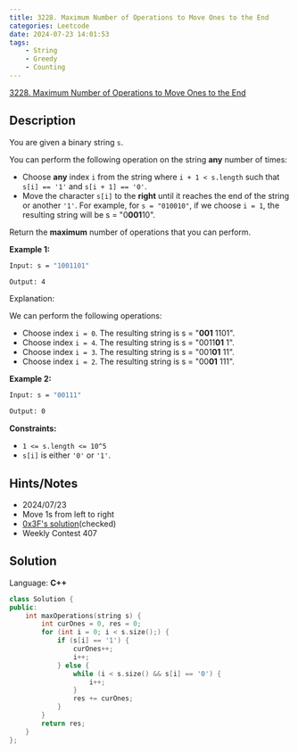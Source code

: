 ```yaml
---
title: 3228. Maximum Number of Operations to Move Ones to the End
categories: Leetcode
date: 2024-07-23 14:01:53
tags:
    - String
    - Greedy
    - Counting
---
```


[3228. Maximum Number of Operations to Move Ones to the End](https://leetcode.com/problems/maximum-number-of-operations-to-move-ones-to-the-end/description/)

## Description

You are given a binary string `s`.

You can perform the following operation on the string **any**  number of times:

- Choose **any**  index `i` from the string where `i + 1 < s.length` such that `s[i] == '1'` and `s[i + 1] == '0'`.
- Move the character `s[i]` to the **right**  until it reaches the end of the string or another `'1'`. For example, for `s = "010010"`, if we choose `i = 1`, the resulting string will be s = "0**001**10".

Return the **maximum**  number of operations that you can perform.

**Example 1:**

```bash
Input: s = "1001101"

Output: 4
```

Explanation:

We can perform the following operations:

- Choose index `i = 0`. The resulting string is s = "**001** 1101".
- Choose index `i = 4`. The resulting string is s = "0011**01** 1".
- Choose index `i = 3`. The resulting string is s = "001**01** 11".
- Choose index `i = 2`. The resulting string is s = "00**01** 111".

**Example 2:**

```bash
Input: s = "00111"

Output: 0
```

**Constraints:**

- `1 <= s.length <= 10^5`
- `s[i]` is either `'0'` or `'1'`.

## Hints/Notes

- 2024/07/23
- Move 1s from left to right
- [0x3F's solution](https://leetcode.cn/problems/maximum-number-of-operations-to-move-ones-to-the-end/solutions/2851730/du-che-pythonjavacgo-by-endlesscheng-tllv/)(checked)
- Weekly Contest 407

## Solution

Language: **C++**

```C++
class Solution {
public:
    int maxOperations(string s) {
        int curOnes = 0, res = 0;
        for (int i = 0; i < s.size();) {
            if (s[i] == '1') {
                curOnes++;
                i++;
            } else {
                while (i < s.size() && s[i] == '0') {
                    i++;
                }
                res += curOnes;
            }
        }
        return res;
    }
};
```
